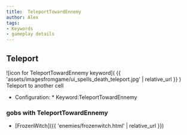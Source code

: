 ```yaml
---
title:  TeleportTowardEnnemy
author: Alex
tags:
- Keywords
- gameplay details
---                               
```






## Teleport
![icon for TeleportTowardEnnemy keyword]( {{ 'assets/imagesfromgame/ui_spells_death_teleport.jpg' | relative_url }} )
Teleport to another cell
* Configuration: * Keyword:TeleportTowardEnnemy
### gobs with TeleportTowardEnnemy
- [FrozenWitch]({{ 'enemies/frozenwitch.html' | relative_url }})


